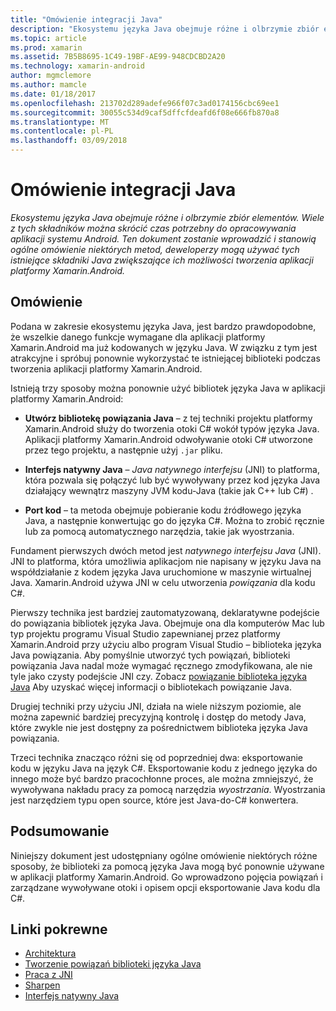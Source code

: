 ```yaml
---
title: "Omówienie integracji Java"
description: "Ekosystemu języka Java obejmuje różne i olbrzymie zbiór elementów. Wiele z tych składników można skrócić czas potrzebny do opracowywania aplikacji systemu Android. Ten dokument zostanie wprowadzić i stanowią ogólne omówienie niektórych metod, deweloperzy mogą używać tych istniejące składniki Java zwiększające ich możliwości tworzenia aplikacji platformy Xamarin.Android."
ms.topic: article
ms.prod: xamarin
ms.assetid: 7B5B8695-1C49-19BF-AE99-948CDCBD2A20
ms.technology: xamarin-android
author: mgmclemore
ms.author: mamcle
ms.date: 01/18/2017
ms.openlocfilehash: 213702d289adefe966f07c3ad0174156cbc69ee1
ms.sourcegitcommit: 30055c534d9caf5dffcfdeafd6f08e666fb870a8
ms.translationtype: MT
ms.contentlocale: pl-PL
ms.lasthandoff: 03/09/2018
---
```

# <a name="java-integration-overview"></a>Omówienie integracji Java

_Ekosystemu języka Java obejmuje różne i olbrzymie zbiór elementów. Wiele z tych składników można skrócić czas potrzebny do opracowywania aplikacji systemu Android. Ten dokument zostanie wprowadzić i stanowią ogólne omówienie niektórych metod, deweloperzy mogą używać tych istniejące składniki Java zwiększające ich możliwości tworzenia aplikacji platformy Xamarin.Android._


## <a name="overview"></a>Omówienie

Podana w zakresie ekosystemu języka Java, jest bardzo prawdopodobne, że wszelkie danego funkcje wymagane dla aplikacji platformy Xamarin.Android ma już kodowanych w języku Java. W związku z tym jest atrakcyjne i spróbuj ponownie wykorzystać te istniejącej biblioteki podczas tworzenia aplikacji platformy Xamarin.Android. 

Istnieją trzy sposoby można ponownie użyć bibliotek języka Java w aplikacji platformy Xamarin.Android: 

-   **Utwórz bibliotekę powiązania Java** &ndash; z tej techniki projektu platformy Xamarin.Android służy do tworzenia otoki C# wokół typów języka Java. Aplikacji platformy Xamarin.Android odwoływanie otoki C# utworzone przez tego projektu, a następnie użyj `.jar` pliku. 

-   **Interfejs natywny Java** &ndash; *Java natywnego* *interfejsu* (JNI) to platforma, która pozwala się połączyć lub być wywoływany przez kod języka Java działający wewnątrz maszyny JVM kodu-Java (takie jak C++ lub C#) . 

-   **Port kod** &ndash; ta metoda obejmuje pobieranie kodu źródłowego języka Java, a następnie konwertując go do języka C#. Można to zrobić ręcznie lub za pomocą automatycznego narzędzia, takie jak wyostrzania. 

Fundament pierwszych dwóch metod jest *natywnego interfejsu Java* (JNI). JNI to platforma, która umożliwia aplikacjom nie napisany w języku Java na współdziałanie z kodem języka Java uruchomione w maszynie wirtualnej Java. Xamarin.Android używa JNI w celu utworzenia *powiązania* dla kodu C#. 

Pierwszy technika jest bardziej zautomatyzowaną, deklaratywne podejście do powiązania bibliotek języka Java. Obejmuje ona dla komputerów Mac lub typ projektu programu Visual Studio zapewnianej przez platformy Xamarin.Android przy użyciu albo program Visual Studio &ndash; biblioteka języka Java powiązania. Aby pomyślnie utworzyć tych powiązań, biblioteki powiązania Java nadal może wymagać ręcznego zmodyfikowana, ale nie tyle jako czysty podejście JNI czy. Zobacz [powiązanie biblioteka języka Java](~/android/platform/binding-java-library/index.md) Aby uzyskać więcej informacji o bibliotekach powiązanie Java. 

Drugiej techniki przy użyciu JNI, działa na wiele niższym poziomie, ale można zapewnić bardziej precyzyjną kontrolę i dostęp do metody Java, które zwykle nie jest dostępny za pośrednictwem biblioteka języka Java powiązania. 

Trzeci technika znacząco różni się od poprzedniej dwa: eksportowanie kodu w języku Java na język C#. Eksportowanie kodu z jednego języka do innego może być bardzo pracochłonne proces, ale można zmniejszyć, że wywoływana nakładu pracy za pomocą narzędzia *wyostrzania*. Wyostrzania jest narzędziem typu open source, które jest Java-do-C# konwertera. 



## <a name="summary"></a>Podsumowanie

Niniejszy dokument jest udostępniany ogólne omówienie niektórych różne sposoby, że biblioteki za pomocą języka Java mogą być ponownie używane w aplikacji platformy Xamarin.Android. Go wprowadzono pojęcia powiązań i zarządzane wywoływane otoki i opisem opcji eksportowanie Java kodu dla C#. 


## <a name="related-links"></a>Linki pokrewne

- [Architektura](~/android/internals/architecture.md)
- [Tworzenie powiązań biblioteki języka Java](~/android/platform/binding-java-library/index.md)
- [Praca z JNI](~/android/platform/java-integration/working-with-jni.md)
- [Sharpen](https://github.com/slluis/sharpen)
- [Interfejs natywny Java](http://docs.oracle.com/javase/7/docs/technotes~/jni/index.html)
